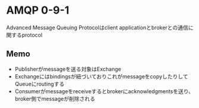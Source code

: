 # AMQP 0-9-1

Advanced Message Queuing Protocolはclient applicationとbrokerとの通信に関するprotocol

## Memo

* Publisherがmessageを送る対象はExchange
* Exchangeにはbindingsが紐づいておりこれがmessageをcopyしたりしてQueueにroutingする
* Consumerがmessageをreceiveするとbrokerにacknowledgmentsを送り、broker側でmessageが削除される



